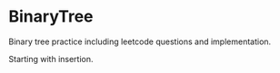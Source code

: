# BinaryTree
Binary tree practice including leetcode questions and implementation.

Starting with insertion.
